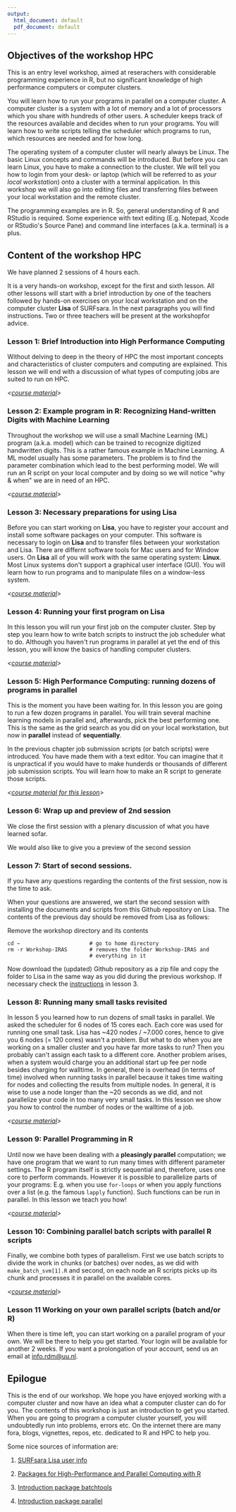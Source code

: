 ```yaml
---
output:
  html_document: default
  pdf_document: default
---
```

## Objectives of the workshop HPC

This is an entry level workshop, aimed at reserachers with considerable programming experience in R, but no significant knowledge of high performance computers or computer clusters.

You will learn how to run your programs in parallel on a computer cluster. A computer cluster is a system with a lot of memory and a lot of processors which you share with hundreds of other users. A scheduler keeps track of the resources available and decides when to run your programs. You will learn how to write scripts telling the scheduler which programs to run, which resources are needed and for how long.

The operating system of a computer cluster will nearly always be Linux. The basic Linux concepts and commands will be introduced. But before you can learn Linux, you have to make a connection to the cluster. We will tell you how to login from your desk- or laptop (which will be referred to as _your local workstation_) onto a cluster with a terminal application. In this workshop we will also go into editing files and transferring files between your local workstation and the remote cluster.

The programming examples are in R. So, general understanding of R and RStudio is required. Some experience with text editing (E.g. Notepad, Xcode or RStudio's Source Pane) and command line interfaces (a.k.a. terminal) is a plus.

## Content of the workshop HPC

We have planned 2 sessions of 4 hours each. 

It is a very hands-on workshop, except for the first and sixth lesson. All other lessons will start with a brief introduction by one of the teachers followed by hands-on exercises on your local workstation and on the computer cluster **Lisa** of SURFsara. In the next paragraphs you will find instructions. Two or three teachers will be present at the workshopfor advice. 

### Lesson 1: Brief Introduction into High Performance Computing

Without delving to deep in the theory of HPC the most important concepts and characteristics of cluster computers and computing are explained. This lesson we will end  with a discussion of what types of computing jobs are suited to run on HPC.

_<[course material](./intro_hpc.md)>_

### Lesson 2: Example program in R: Recognizing Hand-written Digits with Machine Learning

Throughout the workshop we will use a small Machine Learning (ML) program (a.k.a. model) which can be trained to recognize digitized handwritten digits. This is a rather famous example in Machine Learning. A ML model usually has some parameters. The problem is to find the parameter combination which lead to the best performing model. We will run an R script on your local computer and by doing so we will notice "why & when" we are in need of an HPC.

_<[course material](./intro_svm.md)>_

### Lesson 3: Necessary preparations for using **Lisa**

Before you can start working on **Lisa**, you have to register your account and install some software packages on your computer. This software is necessary to login on **Lisa** and to transfer files between your workstation and Lisa. There are differnt software tools for Mac users and for Window users. On **Lisa** all of you will work with the same operating system: **Linux**. Most Linux systems don't support a graphical user interface (GUI). You will learn how to run programs and to manipulate files on a window-less system.

_<[course material](./preparations.md)>_

### Lesson 4: Running your first program on **Lisa**

In this lesson you will run your first job on the computer cluster. Step by step you learn how to write batch scripts to instruct the job scheduler what to do. Although you haven't run programs in parallel at yet the end of this lesson, you will know the basics of handling computer clusters.

_<[course material](./first_job_on_lisa.md)>_

### Lesson 5: High Performance Computing: running dozens of programs in parallel

This is the moment you have been waiting for. In this lesson you are going to run a few dozen programs in parallel. You will train several machine learning models in parallel and, afterwards, pick the best performing one. This is the same as the grid search as you did on your local workstation, but now in **parallel** instead of **sequentially**.

In the previous chapter job submission scripts (or batch scripts) were introduced. You have made them with a text editor. You can imagine that it is unpractical if you would have to make hunderds or thousands of different job submission scripts. You will learn how to make an R script to generate those scripts.

_<[course material for this lesson](./hpc_on_lisa.md)>_

### Lesson 6: Wrap up and preview of 2nd session

We close the first session with a plenary discussion of what you have learned sofar. 

We would also like to give you a preview of the second session

### Lesson 7: Start of second sessions.

If you have any questions regarding the contents of the first session, now is the time to ask.

When your questions are answered, we start the second session with installing the documents and scripts from this Github repository on Lisa. The contents of the previous day should be removed from Lisa as follows:

Remove the workshop directory and its contents

```
cd ~                      # go to home directory
rm -r Workshop-IRAS       # removes the folder Workshop-IRAS and
                          # everything in it
```

Now download the (updated) Github repository as a zip file and copy the folder to Lisa in the same way as you did during the previous workshop. If necessary check the [instructions](./preparations.md) in lesson 3.


### Lesson 8: Running many small tasks revisited

In lesson 5 you learned how to run dozens of small tasks in parallel. We asked the scheduler for 6 nodes of 15 cores each. Each core was used for running one small task. Lisa has ~420 nodes / ~7.000 cores, hence to give you 6 nodes (= 120 cores) wasn't a problem. But what to do when you are working on a smaller cluster and you have far more tasks to run? Then you probably can't assign each task to a different core. Another problem arises, when a system would charge you an additional start up fee per node besides charging for walltime. In general, there is overhead (in terms of time) involved when running tasks in parallel because it takes time waiting for nodes and collecting the results from multiple nodes. In general, it is wise to use a node longer than the ~20 seconds as we did, and not parallelize your code in too many very small tasks. In this lesson we show you how to control the number of nodes or the walltime of a job.

_<[course material](./nodes_vs_walltime.md)>_

### Lesson 9: Parallel Programming in R

Until now we have been dealing with a **pleasingly parallel** computation; we have one program that we want to run many times with different parameter settings. The R program itself is strictly sequential and, therefore, uses one core to perform commands. However it is possible to parallelize parts of your programs: E.g. when you use `for-loops` or when you apply functions over a list (e.g. the famous `lapply` function). Such functions can be run in parallel. In this lesson we teach you how!

_<[course material](./Parallel_programming_R.md)>_

### Lesson 10: Combining parallel batch scripts with parallel R scripts

Finally, we combine both types of parallelism. First we use batch scripts to divide the work in chunks (or batches) over nodes, as we did with `make_batch_svm[1].R` and second, on each node an R scripts picks up its chunk and processes it in parallel on the available cores. 

_<[course material](./chunks.md)>_

### Lesson 11 Working on your own parallel scripts (batch and/or R)

When there is time left, you can start working on a parallel program of your own. We will be there to help you get started. Your login will be available for another 2 weeks. If you want a prolongation of your account, send us an email at <info.rdm@uu.nl>.

##  Epilogue

This is the end of our workshop. We hope you have enjoyed working with a computer cluster and now have an idea what a computer cluster can do for you. The contents of this workshop is just an introduction to get you started. When you are going to program a computer cluster yourself, you will undoubtedly run into problems, errors etc. On the internet there are many fora, blogs, vignettes, repos, etc. dedicated to R and HPC to help you.

Some nice sources of information are:

1. [SURFsara Lisa user info](https://userinfo.surfsara.nl/systems/lisa)

2. [Packages for High-Performance and Parallel Computing with R](https://cran.r-project.org/web/views/HighPerformanceComputing.html)

3. [Introduction package batchtools](https://cran.r-project.org/web/packages/batchtools/vignettes/batchtools.pdf)

4. [Introduction package parallel](https://stat.ethz.ch/R-manual/R-devel/library/parallel/doc/parallel.pdf)











